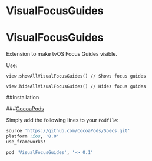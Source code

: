 # VisualFocusGuides

VisualFocusGuides
=================
Extension to make tvOS Focus Guides visible.

Use:

    view.showAllVisualFocusGuides() // Shows focus guides
    
    view.hideAllVisualFocusGuides() // Hides focus guides

##Installation

###[CocoaPods](http://cocoapods.org)

Simply add the following lines to your `Podfile`:
```ruby
source 'https://github.com/CocoaPods/Specs.git'
platform :ios, '8.0'
use_frameworks! 

pod 'VisualFocusGuides', '~> 0.1'
```